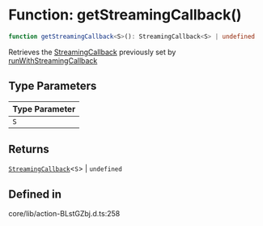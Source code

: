 # Function: getStreamingCallback()

```ts
function getStreamingCallback<S>(): StreamingCallback<S> | undefined
```

Retrieves the [StreamingCallback](../type-aliases/StreamingCallback.md) previously set by [runWithStreamingCallback](runWithStreamingCallback.md)

## Type Parameters

| Type Parameter |
| ------ |
| `S` |

## Returns

[`StreamingCallback`](../type-aliases/StreamingCallback.md)\<`S`\> \| `undefined`

## Defined in

core/lib/action-BLstGZbj.d.ts:258
